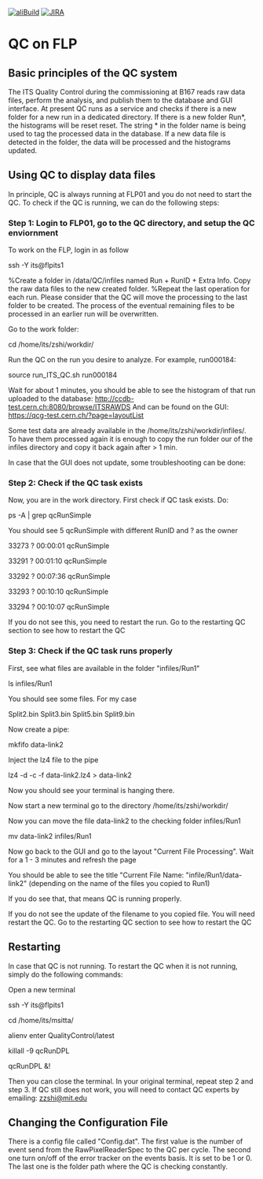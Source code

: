 [![aliBuild](https://img.shields.io/badge/aliBuild-dashboard-lightgrey.svg)](https://alisw.cern.ch/dashboard/d/000000001/main-dashboard?orgId=1&var-storagename=All&var-reponame=All&var-checkname=build%2FQualityControl%2Fo2-dataflow%2F0&var-upthreshold=30m&var-minuptime=30)
[![JIRA](https://img.shields.io/badge/JIRA-Report%20issue-blue.svg)](https://alice.its.cern.ch/jira/secure/CreateIssue.jspa?pid=11201&issuetype=1)


# QC on FLP

## Basic principles of the QC system

The ITS Quality Control during the commissioning at B167 reads raw data files, perform the analysis, and publish them to the database and GUI interface. At present QC runs as a service and checks if there is a new folder for a new run in a dedicated directory. If there is a new folder Run*, the histograms will be reset reset. The string * in the folder name is being used to tag the processed data in the database. If a new data file is detected in the folder, the data will be processed and the histograms updated. 

## Using QC to display data files

In principle, QC is always running at FLP01 and you do not need to start the QC. To check if the QC is running, we can do the following steps:

### Step 1: Login to FLP01, go to the QC directory, and setup the QC enviornment


To work on the FLP, login in as follow

ssh -Y its@flpits1

%Create a folder in /data/QC/infiles named  Run + RunID + Extra Info. Copy the raw data files to the new created folder. 
%Repeat the last operation for each run. Please consider that the QC will move the processing to the last folder to be created. The process of the eventual remaining files to be processed in an earlier run will be overwritten. 

Go to the work folder:

cd  /home/its/zshi/workdir/

Run the QC on the run you desire to analyze. For example, run000184:

source run_ITS_QC.sh run000184

Wait for about 1 minutes, you should be able to see the histogram of that run uploaded to the database: http://ccdb-test.cern.ch:8080/browse/ITSRAWDS
And can be found on the GUI: https://qcg-test.cern.ch/?page=layoutList
 
Some test data are already available in the /home/its/zshi/workdir/infiles/. To have them processed again it is enough to copy the run folder our of the infiles directory and copy it back again after > 1 min.
 
In case that the GUI does not update, some troubleshooting can be done:

### Step 2: Check if the QC task exists

Now, you are in the work directory. First check if QC task exists. Do:

ps -A | grep qcRunSimple


You should see 5 qcRunSimple with different RunID and ? as the owner

33273 ?        00:00:01 qcRunSimple

33291 ?        00:01:10 qcRunSimple

33292 ?        00:07:36 qcRunSimple

33293 ?        00:10:10 qcRunSimple

33294 ?        00:10:07 qcRunSimple

If you do not see this, you need to restart the run. Go to the restarting QC section to see how to restart the QC


### Step 3: Check if the QC task runs properly

First, see what files are available in the folder "infiles/Run1"
 
ls infiles/Run1
 
You should see some files. For my case
 
Split2.bin  Split3.bin Split5.bin  Split9.bin
 
Now create a pipe:

mkfifo data-link2

Inject the lz4 file to the pipe

lz4 -d -c -f data-link2.lz4 > data-link2
 
Now you should see your terminal is hanging there.

Now start a new terminal go to the directory /home/its/zshi/workdir/ 

Now you can move the file data-link2 to the checking folder infiles/Run1

mv data-link2 infiles/Run1
 
Now go back to the GUI and go to the layout "Current File Processing". Wait for a 1 - 3 minutes and refresh the page
 
You should be able to see the title "Current File Name: "infile/Run1/data-link2" (depending on the name of the files you copied to Run1)
 
If you do see that, that means QC is running properly.

If you do not see the update of the filename to you copied file. You will need restart the QC. Go to the restarting QC section to see how to restart the QC
 


## Restarting


In case that QC is not running. To restart the QC when it is not running, simply do the following commands:

Open a new terminal

ssh -Y its@flpits1

cd  /home/its/msitta/

alienv enter QualityControl/latest

killall -9 qcRunDPL

qcRunDPL &!

Then you can close the terminal. In your original terminal, repeat step 2 and step 3. If QC still does not work, you will need to contact QC experts by emailing: zzshi@mit.edu

## Changing the Configuration File

There is a config file called "Config.dat". The first value is the number of event send from the RawPixelReaderSpec to the QC per cycle. The second one turn on/off of the error tracker on the events basis. It is set to be 1 or 0. The last one is the folder path where the QC is checking constantly.
